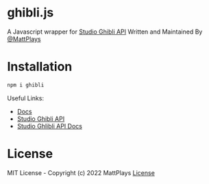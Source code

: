 # ghibli.js
 
A Javascript wrapper for [Studio Ghibli API](https://ghibliapi.herokuapp.com/) Written and Maintained By [@MattPlays](https://www.github.com/MattPlays)

# Installation

```bash
npm i ghibli
```

Useful Links:

-   [Docs](Docs/modules.md)
-   [Studio Ghibli API](https://github.com/janaipakos/ghibliapi)
-   [Studio Ghlibli API Docs](https://ghibliapi.herokuapp.com/)

# License

MIT License - Copyright (c) 2022 MattPlays [License](https://github.com/MattPlays/AniAPI-Wrapper/blob/main/LICENSE)